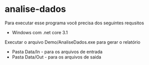 # analise-dados

Para executar esse programa você precisa dos seguintes requsitos
* Windows com .net core 3.1

Executar o arquivo Demo/AnaliseDados.exe para gerar o relatório   
* Pasta Data/In - para os arquivos de entrada
* Pasta Data/Out - para os arquivos de saida

